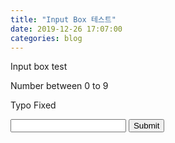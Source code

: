 ```yaml
---
title: "Input Box 테스트"
date: 2019-12-26 17:07:00
categories: blog
---
```


<script>
function validateForm() {
  var x = form["inputTest"]["integer"].value;
  if(x >= 0 && x <= 9) {
    alert("Number is between 0 and 9");
    return false;
  }
  else {
    alert("No!");
    return true;
  }
}
</script>

Input box test

Number between 0 to 9

Typo Fixed

<form name="inputTest" onsubmit="return validateForm()">
<input type="text" name="integer">
<input type="submit" value="Submit">
</form>
